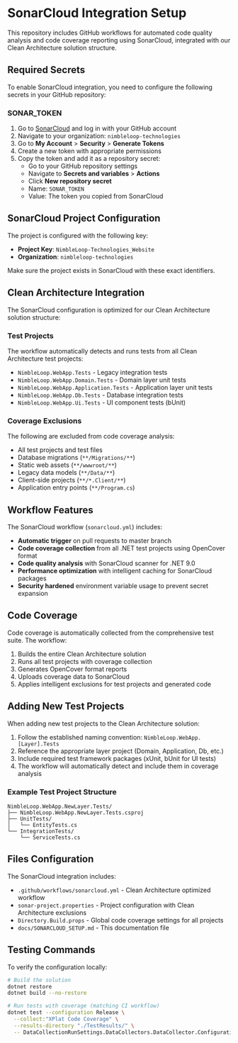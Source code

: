 # SonarCloud Integration Setup

This repository includes GitHub workflows for automated code quality analysis and code coverage reporting using SonarCloud, integrated with our Clean Architecture solution structure.

## Required Secrets

To enable SonarCloud integration, you need to configure the following secrets in your GitHub repository:

### SONAR_TOKEN
1. Go to [SonarCloud](https://sonarcloud.io) and log in with your GitHub account
2. Navigate to your organization: `nimbleloop-technologies`
3. Go to **My Account** > **Security** > **Generate Tokens**
4. Create a new token with appropriate permissions
5. Copy the token and add it as a repository secret:
   - Go to your GitHub repository settings
   - Navigate to **Secrets and variables** > **Actions**
   - Click **New repository secret**
   - Name: `SONAR_TOKEN`
   - Value: The token you copied from SonarCloud

## SonarCloud Project Configuration

The project is configured with the following key:
- **Project Key**: `NimbleLoop-Technologies_Website`
- **Organization**: `nimbleloop-technologies`

Make sure the project exists in SonarCloud with these exact identifiers.

## Clean Architecture Integration

The SonarCloud configuration is optimized for our Clean Architecture solution structure:

### Test Projects
The workflow automatically detects and runs tests from all Clean Architecture test projects:
- `NimbleLoop.WebApp.Tests` - Legacy integration tests
- `NimbleLoop.WebApp.Domain.Tests` - Domain layer unit tests
- `NimbleLoop.WebApp.Application.Tests` - Application layer unit tests  
- `NimbleLoop.WebApp.Db.Tests` - Database integration tests
- `NimbleLoop.WebApp.Ui.Tests` - UI component tests (bUnit)

### Coverage Exclusions
The following are excluded from code coverage analysis:
- All test projects and test files
- Database migrations (`**/Migrations/**`)
- Static web assets (`**/wwwroot/**`)
- Legacy data models (`**/Data/**`)
- Client-side projects (`**/*.Client/**`)
- Application entry points (`**/Program.cs`)

## Workflow Features

The SonarCloud workflow (`sonarcloud.yml`) includes:

- **Automatic trigger** on pull requests to master branch
- **Code coverage collection** from all .NET test projects using OpenCover format
- **Code quality analysis** with SonarCloud scanner for .NET 9.0
- **Performance optimization** with intelligent caching for SonarCloud packages
- **Security hardened** environment variable usage to prevent secret expansion

## Code Coverage

Code coverage is automatically collected from the comprehensive test suite. The workflow:

1. Builds the entire Clean Architecture solution
2. Runs all test projects with coverage collection
3. Generates OpenCover format reports
4. Uploads coverage data to SonarCloud
5. Applies intelligent exclusions for test projects and generated code

## Adding New Test Projects

When adding new test projects to the Clean Architecture solution:

1. Follow the established naming convention: `NimbleLoop.WebApp.[Layer].Tests`
2. Reference the appropriate layer project (Domain, Application, Db, etc.)
3. Include required test framework packages (xUnit, bUnit for UI tests)
4. The workflow will automatically detect and include them in coverage analysis

### Example Test Project Structure
```
NimbleLoop.WebApp.NewLayer.Tests/
├── NimbleLoop.WebApp.NewLayer.Tests.csproj
├── UnitTests/
│   └── EntityTests.cs
└── IntegrationTests/
    └── ServiceTests.cs
```

## Files Configuration

The SonarCloud integration includes:

- `.github/workflows/sonarcloud.yml` - Clean Architecture optimized workflow
- `sonar-project.properties` - Project configuration with Clean Architecture exclusions
- `Directory.Build.props` - Global code coverage settings for all projects
- `docs/SONARCLOUD_SETUP.md` - This documentation file

## Testing Commands

To verify the configuration locally:

```bash
# Build the solution
dotnet restore
dotnet build --no-restore

# Run tests with coverage (matching CI workflow)
dotnet test --configuration Release \
  --collect:"XPlat Code Coverage" \
  --results-directory "./TestResults/" \
  -- DataCollectionRunSettings.DataCollectors.DataCollector.Configuration.Format=opencover
```